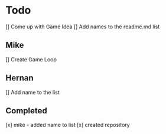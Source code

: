 # Todo

[] Come up with Game Idea
[] Add names to the readme.md list

## Mike

[] Create Game Loop

## Hernan

[] Add name to the list 

## Completed

[x] mike - added name to list
[x] created repository

